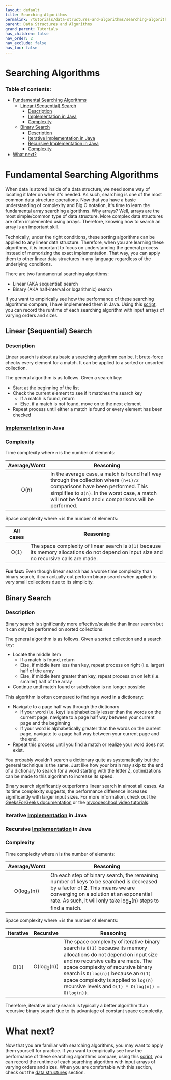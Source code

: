```yaml
---
layout: default
title: Searching Algorithms
permalink: /tutorials/data-structures-and-algorithms/searching-algorithms/
parent: Data Structures and Algorithms
grand_parent: Tutorials
has_children: false
nav_order: 2
nav_exclude: false
has_toc: false
---
```


<h1>Searching Algorithms</h1>

### Table of contents:

- [Fundamental Searching Algorithms](#fundamental-searching-algorithms)
  - [Linear (Sequential) Search](#linear-sequential-search)
    - [Description](#description)
    - [Implementation in Java](#implementation-in-java)
    - [Complexity](#complexity)
  - [Binary Search](#binary-search)
    - [Description](#description-1)
    - [Iterative Implementation in Java](#iterative-implementation-in-java)
    - [Recursive Implementation in Java](#recursive-implementation-in-java)
    - [Complexity](#complexity-1)
- [What next?](#what-next)

# Fundamental Searching Algorithms

When data is stored inside of a data structure, we need some way of locating it later on when it's needed. As such, searching is one of the most common data structure operations. Now that you have a basic understanding of complexity and Big O notation, it's time to learn the fundamental array searching algorithms. Why arrays? Well, arrays are the most simple/common type of data structure. More complex data structures are often implemented using arrays. Therefore, knowing how to search an array is an important skill. 

Technically, under the right conditions, these sorting algorithms can be applied to any linear data structure. Therefore, when you are learning these algorithms, it is important to focus on understanding the general process instead of memorizing the exact implementation. That way, you can apply them to other linear data structures in any language regardless of the underlying conditions.

There are two fundamental searching algorithms:
- Linear (AKA sequential) search
- Binary (AKA half-interval or logarithmic) search

If you want to empirically see how the performance of these searching algorithms compare, I have implemented them in Java. Using this [script](https://github.com/sirpaulmcd/Data-Structures-And-Algorithms/blob/main/src/searching/SearchingAlgorithms.java), you can record the runtime of each searching algorithm with input arrays of varying orders and sizes. 

## Linear (Sequential) Search

### Description

Linear search is about as basic a searching algorithm can be. It brute-force checks every element for a match. It can be applied to a sorted or unsorted collection. 

The general algorithm is as follows. Given a search key:
- Start at the beginning of the list
- Check the current element to see if it matches the search key
  - If a match is found, return
  - Else, if a match is not found, move on to the next element
- Repeat process until either a match is found or every element has been checked

### [Implementation](https://github.com/sirpaulmcd/Data-Structures-And-Algorithms/blob/main/src/searching/SearchingAlgorithms.java) in Java

<script src="https://gist.github.com/sirpaulmcd/f44db8114ad233b63df5da604f865311.js?file=LinearSearch.java"></script>

### Complexity

Time complexity where `n` is the number of elements:

| Average/Worst | Reasoning |
| :-----------: | --------- |
| O(n) | In the average case, a match is found half way through the collection where `(n+1)/2` comparisons have been performed. This simplifies to `O(n)`. In the worst case, a match will not be found and `n` comparisons will be performed. 

Space complexity where `n` is the number of elements:

| All cases | Reasoning |
| :-------: | --------- |
| O(1) | The space complexity of linear search is `O(1)` because its memory allocations do not depend on input size and no recursive calls are made. |

**Fun fact:** Even though linear search has a worse time complexity than binary search, it can actually out perform binary search when applied to very small collections due to its simplicity.

## Binary Search

### Description
Binary search is significantly more effective/scalable than linear search but it can only be performed on sorted collections.

The general algorithm is as follows. Given a sorted collection and a search key:
- Locate the middle item
  - If a match is found, return
  - Else, if middle item less than key, repeat process on right (i.e. larger) half of the array
  - Else, if middle item greater than key, repeat process on on left (i.e. smaller) half of the array
- Continue until match found or subdivision is no longer possible

This algorithm is often compared to finding a word in a dictionary:
- Navigate to a page half way through the dictionary
  - If your word (i.e. key) is alphabetically lesser than the words on the current page, navigate to a page half way between your current page and the beginning
  - If your word is alphabetically greater than the words on the current page, navigate to a page half way between your current page and the end. 
- Repeat this process until you find a match or realize your word does not exist. 

You probably wouldn't search a dictionary quite as systematically but the general technique is the same. Just like how your brain may skip to the end of a dictionary to search for a word starting with the letter Z, optimizations can be made to this algorithm to increase its speed.

Binary search significantly outperforms linear search in almost all cases. As its time complexity suggests, the performance difference increases significantly with larger input sizes. For more information, check out the [GeeksForGeeks documentation]() or the [mycodeschool video tutorials](https://www.youtube.com/watch?v=j5uXyPJ0Pew&list=PL2_aWCzGMAwL3ldWlrii6YeLszojgH77j).

### Iterative [Implementation](https://github.com/sirpaulmcd/Data-Structures-And-Algorithms/blob/main/src/searching/SearchingAlgorithms.java) in Java

<script src="https://gist.github.com/sirpaulmcd/f44db8114ad233b63df5da604f865311.js?file=BinarySearchIterative.java"></script>

### Recursive [Implementation](https://github.com/sirpaulmcd/Data-Structures-And-Algorithms/blob/main/src/searching/SearchingAlgorithms.java) in Java

<script src="https://gist.github.com/sirpaulmcd/f44db8114ad233b63df5da604f865311.js?file=BinarySearchRecursive.java"></script>

### Complexity

Time complexity where `n` is the number of elements:

| Average/Worst | Reasoning |
| :-----------: | --------- |
| O(log<sub>2</sub>(n)) | On each step of binary search, the remaining number of keys to be searched is decreased by a factor of **2**. This means we are converging on a solution at an exponential rate. As such, it will only take log<sub>**2**</sub>(n) steps to find a match. |

Space complexity where `n` is the number of elements:

| Iterative | Recursive | Reasoning |
| :-------: | :-------: | --------- |
| O(1) | O(log<sub>2</sub>(n)) | The space complexity of iterative binary search is `O(1)` because its memory allocations do not depend on input size and no recursive calls are made. The space complexity of recursive binary search is `O(log(n))` because an `O(1)` space complexity is applied to `log(n)` recursive levels and `O(1) * O(log(n)) = O(log(n))`. |

Therefore, iterative binary search is typically a better algorithm than recursive binary search due to its advantage of constant space complexity.

# What next? 

Now that you are familiar with searching algorithms, you may want to apply them yourself for practice. If you want to empirically see how the performance of these searching algorithms compare, using this [script](https://github.com/sirpaulmcd/Data-Structures-And-Algorithms/blob/main/src/searching/SearchingAlgorithms.java), you can record the runtime of each searching algorithm with input arrays of varying orders and sizes. When you are comfortable with this section, check out the [data structures](/tutorials/data-structures-and-algorithms/data-structures) section.
